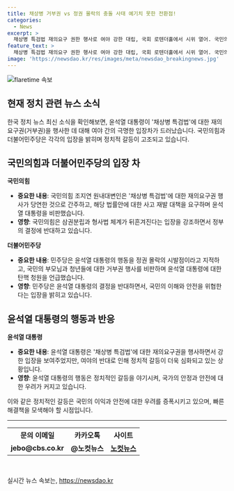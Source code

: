 ```yaml
---
title: 채상병 거부권 vs 정권 몰락의 충돌 사태 예기치 못한 전환점!
categories:
  - News
excerpt: >
  채상병 특검법 재의요구 권한 행사로 여야 강한 대립, 국회 로텐더홀에서 시위 열어. 국민의힘, 위헌 법률안 규탄하며 재발 방지 대책 촉구. 더불어민주당, 정권 몰락 경고하며 거부권 행사 대통령 규탄. 조국혁신당, 윤 대통령 거부는 민심 방해라고 비판. 사법 정의 파괴 주장하며 대통령 탄핵 요구.
feature_text: >
  채상병 특검법 재의요구 권한 행사로 여야 강한 대립, 국회 로텐더홀에서 시위 열어. 국민의힘, 위헌 법률안 규탄하며 재발 방지 대책 촉구. 더불어민주당, 정권 몰락 경고하며 거부권 행사 대통령 규탄. 조국혁신당, 윤 대통령 거부는 민심 방해라고 비판. 사법 정의 파괴 주장하며 대통령 탄핵 요구.
image: 'https://newsdao.kr/res/images/meta/newsdao_breakingnews.jpg'
---
```


<p><img src="https://newsdao.kr/res/images/meta/newsdao_breakingnews.jpg" alt="flaretime 속보" /></p>

<h2>현재 정치 관련 뉴스 소식</h2>

<p data-ke-size="size16">한국 정치 뉴스 최신 소식을 확인해보면, 윤석열 대통령이 '채상병 특검법'에 대한 재의요구권(거부권)을 행사한 데 대해 여야 간의 극명한 입장차가 드러났습니다. 국민의힘과 더불어민주당은 각각의 입장을 밝히며 정치적 갈등이 고조되고 있습니다.</p>

<h2 data-ke-size="size26">국민의힘과 더불어민주당의 입장 차</h2>

<p data-ke-size="size16"><b>국민의힘</b></p>

<ul>
  <li><b>중요한 내용</b>: 국민의힘 조지연 원내대변인은 '채상병 특검법'에 대한 재의요구권 행사가 당연한 것으로 간주하고, 해당 법률안에 대한 사고 재발 대책을 요구하며 윤석열 대통령을 비판했습니다.</li>
  <li><b>영향</b>: 국민의힘은 삼권분립과 형사법 체계가 뒤흔겨진다는 입장을 강조하면서 정부의 결정에 반대하고 있습니다.</li>
</ul>

<p data-ke-size="size16"><b>더불어민주당</b></p>

<ul>
  <li><b>중요한 내용</b>: 민주당은 윤석열 대통령의 행동을 정권 몰락의 시발점이라고 지적하고, 국민의 부모님과 청년들에 대한 거부권 행사를 비판하며 윤석열 대통령에 대한 탄핵 청원을 언급했습니다.</li>
  <li><b>영향</b>: 민주당은 윤석열 대통령의 결정을 반대하면서, 국민의 이해와 안전을 위협한다는 입장을 밝히고 있습니다.</li>
</ul>

<h2 data-ke-size="size26">윤석열 대통령의 행동과 반응</h2>

<p data-ke-size="size16"><b>윤석열 대통령</b></p>

<ul>
  <li><b>중요한 내용</b>: 윤석열 대통령은 '채상병 특검법'에 대한 재의요구권을 행사하면서 강한 입장을 보여주었지만, 여야의 반대로 인해 정치적 갈등이 더욱 심화되고 있는 상황입니다.</li>
  <li><b>영향</b>: 윤석열 대통령의 행동은 정치적인 갈등을 야기시켜, 국가의 안정과 안전에 대한 우려가 커지고 있습니다.</li>
</ul>

<p data-ke-size="size16">이와 같은 정치적인 갈등은 국민의 이익과 안전에 대한 우려를 증폭시키고 있으며, 빠른 해결책을 모색해야 할 시점입니다.</p>

<hr>

<table>
  <tr>
    <th>문의 이메일</th>
    <th>카카오톡</th>
    <th>사이트</th>
  </tr>
  <tr>
    <td style="text-align: center; height: 17px;"><b>jebo@cbs.co.kr</b></td>
    <td style="text-align: center; height: 17px;"><b>@노컷뉴스</b></td>
    <td style="text-align: center; height: 17px;"><b><a href="https://url.kr/b71afn">노컷뉴스</a></b></td>
  </tr>
</table>

<p data-ke-size="size16">&nbsp;</p>
실시간 뉴스 속보는, <a href="https://newsdao.kr" rel="dofollow">https://newsdao.kr</a>



